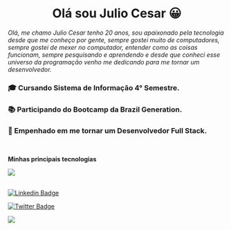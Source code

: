 <center>
<h1> Olá sou Julio Cesar 😀 </h1>
</center>

_Olá, me chamo Julio Cesar tenho 20 anos, sou apaixonado pela tecnologia desde que me conheço por gente, sempre gostei muito de computadores, sempre gostei de mexer no computador, entender como as coisas funcionam, sempre pesquisando e aprendendo e desde que conheci esse universo da programação venho me dedicando para me tornar um desenvolvedor._

### 🎓 Cursando Sistema de Informação 4° Semestre.

### 📚 Participando do Bootcamp da Brazil Generation.

### 🎯 Empenhado em me tornar um Desenvolvedor Full Stack.

<br />

**Minhas principais tecnologias**

<img src="https://i.imgur.com/ZNWkjuX.png" />

<br />
<br />

[![Linkedin Badge](https://i.imgur.com/8lktFdw.png)](https://portfoliojulio.netlify.app/)

[![Twitter Badge](https://i.imgur.com/gSobqyk.png)](https://github.com/juliop3p)

<img src="https://i.imgur.com/4CXwSrr.png" />
